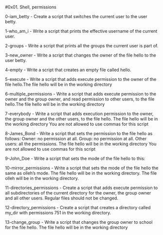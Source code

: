 #0x01. Shell, permissions

0-iam_betty - Create a script that switches the current user to the user betty.

1-who_am_i - Write a script that prints the effective username of the current user.

2-groups - Write a script that prints all the groups the current user is part of.

3-new_owner - Write a script that changes the owner of the file hello to the user betty.

4-empty - Write a script that creates an empty file called hello.

5-execute - Write a script that adds execute permission to the owner of the file hello.The file hello will be in the working directory

6-multiple_permissions - Write a script that adds execute permission to the owner and the group owner, and read permission to other users, to the file hello.The file hello will be in the working directory

7-everybody - Write a script that adds execution permission to the owner, the group owner and the other users, to the file hello. The file hello will be in the working directory    You are not allowed to use commas for this script

8-James_Bond - Write a script that sets the permission to the file hello as follows: Owner: no permission at all. Group: no permission at all. Other users: all the permissions. The file hello will be in the working directory You are not allowed to use commas for this script

9-John_Doe - Write a script that sets the mode of the file hello to this:

10-mirror_permissions - Write a script that sets the mode of the file hello the same as olleh’s mode. The file hello will be in the working directory. The file olleh will be in the working directory.

11-directories_permissions - Create a script that adds execute permission to all subdirectories of the current directory for the owner, the group owner and all other users. Regular files should not be changed.

12-directory_permissions - Create a script that creates a directory called my_dir with permissions 751 in the working directory.

13-change_group - Write a script that changes the group owner to school for the file hello. The file hello will be in the working directory

